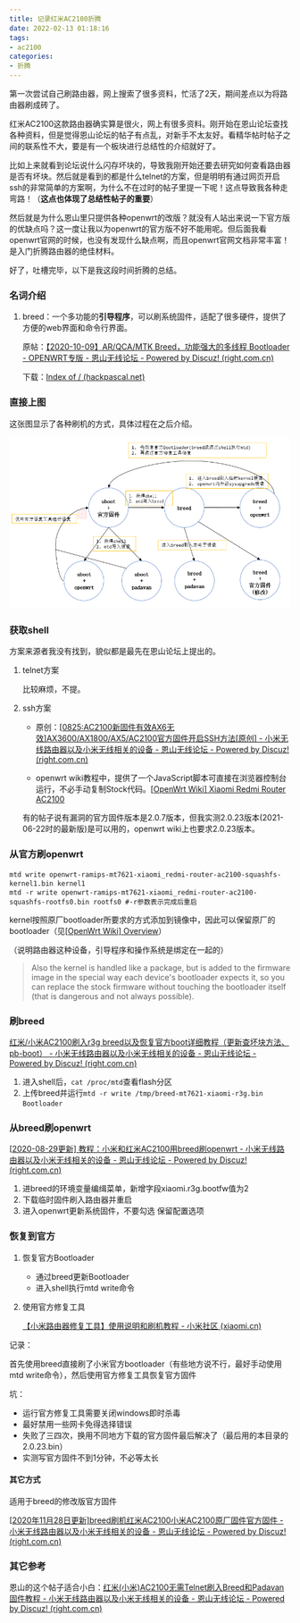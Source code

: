 ```yaml
---
title: 记录红米AC2100折腾
date: 2022-02-13 01:18:16
tags:
- ac2100
categories:
- 折腾
---
```



第一次尝试自己刷路由器，网上搜索了很多资料，忙活了2天，期间差点以为将路由器刷成砖了。

红米AC2100这款路由器确实算是很火，网上有很多资料。刚开始在恩山论坛查找各种资料，但是觉得恩山论坛的帖子有点乱，对新手不太友好。看精华帖时帖子之间的联系性不大，要是有一个板块进行总结性的介绍就好了。
<!-- more -->

比如上来就看到论坛说什么闪存坏块的，导致我刚开始还要去研究如何查看路由器是否有坏块。然后就是看到的都是什么telnet的方案，但是明明有通过网页开启ssh的非常简单的方案啊，为什么不在过时的帖子里提一下呢！这点导致我各种走弯路！（**这点也体现了总结性帖子的重要**）

然后就是为什么恩山里只提供各种openwrt的改版？就没有人站出来说一下官方版的优缺点吗？这一度让我以为openwrt的官方版不好不能用呢。但后面我看openwrt官网的时候，也没有发现什么缺点啊，而且openwrt官网文档非常丰富！是入门折腾路由器的绝佳材料。

好了，吐槽完毕，以下是我这段时间折腾的总结。

### 名词介绍

1. breed：一个多功能的**引导程序**，可以刷系统固件，适配了很多硬件，提供了方便的web界面和命令行界面。

   原帖：[【2020-10-09】AR/QCA/MTK Breed，功能强大的多线程 Bootloader - OPENWRT专版 - 恩山无线论坛 - Powered by Discuz! (right.com.cn)](https://www.right.com.cn/forum/thread-161906-1-1.html)

   下载：[Index of / (hackpascal.net)](https://breed.hackpascal.net/)

### 直接上图

这张图显示了各种刷机的方式，具体过程在之后介绍。

![image-20210622145337241](../../images/2022-02-13-记录红米AC2100折腾/image-20210622145337241.png)

### 获取shell

方案来源者我没有找到，貌似都是最先在恩山论坛上提出的。

1. telnet方案

   比较麻烦，不提。

2. ssh方案

   - 原创：[[0825:AC2100新固件有效AX6无效\]AX3600/AX1800/AX5/AC2100官方固件开启SSH方法[原创] - 小米无线路由器以及小米无线相关的设备 - 恩山无线论坛 - Powered by Discuz! (right.com.cn)](https://www.right.com.cn/forum/thread-4032490-1-1.html)

   - openwrt wiki教程中，提供了一个JavaScript脚本可直接在浏览器控制台运行，不必手动复制Stock代码。[[OpenWrt Wiki\] Xiaomi Redmi Router AC2100](https://openwrt.org/toh/xiaomi/xiaomi_redmi_router_ac2100)

   有的帖子说有漏洞的官方固件版本是2.0.7版本，但我实测2.0.23版本(2021-06-22时的最新版)是可以用的，openwrt wiki上也要求2.0.23版本。

### 从官方刷openwrt

```
mtd write openwrt-ramips-mt7621-xiaomi_redmi-router-ac2100-squashfs-kernel1.bin kernel1
mtd -r write openwrt-ramips-mt7621-xiaomi_redmi-router-ac2100-squashfs-rootfs0.bin rootfs0 #-r参数表示完成后重启
```

kernel按照原厂bootloader所要求的方式添加到镜像中，因此可以保留原厂的bootloader（见[[OpenWrt Wiki\] Overview](https://openwrt.org/docs/guide-developer/overview)）

（说明路由器这种设备，引导程序和操作系统是绑定在一起的）

> Also the kernel is handled like a package, but is added to the firmware image in the special way each device's bootloader expects it, so you can replace the stock firmware without touching the bootloader itself (that is dangerous and not always possible).

### 刷breed

[红米/小米AC2100刷入r3g breed以及恢复官方boot详细教程（更新查坏块方法、pb-boot） - 小米无线路由器以及小米无线相关的设备 - 恩山无线论坛 - Powered by Discuz! (right.com.cn)](https://www.right.com.cn/forum/thread-4023907-1-1.html)

1. 进入shell后，`cat /proc/mtd`查看flash分区
2. 上传breed并运行`mtd -r write /tmp/breed-mt7621-xiaomi-r3g.bin Bootloader`

### 从breed刷openwrt

[[2020-08-29更新\] 教程：小米和红米AC2100用breed刷openwrt - 小米无线路由器以及小米无线相关的设备 - 恩山无线论坛 - Powered by Discuz! (right.com.cn)](https://www.right.com.cn/forum/thread-4025861-1-1.html)

1. 进breed的环境变量编缉菜单，新增字段xiaomi.r3g.bootfw值为2
2. 下载临时固件刷入路由器并重启
3. 进入openwrt更新系统固件，不要勾选 保留配置选项

### 恢复到官方

1. 恢复官方Bootloader

   - 通过breed更新Bootloader
   - 进入shell执行mtd write命令

2. 使用官方修复工具

   [【小米路由器修复工具】使用说明和刷机教程 - 小米社区 (xiaomi.cn)](https://www.xiaomi.cn/post/5289432)

记录：

首先使用breed直接刷了小米官方bootloader（有些地方说不行，最好手动使用mtd write命令），然后使用官方修复工具恢复官方固件

坑：

- 运行官方修复工具需要关闭windows即时杀毒
- 最好禁用一些网卡免得选择错误
- 失败了三四次，换用不同地方下载的官方固件最后解决了（最后用的本目录的2.0.23.bin）
- 实测写官方固件不到1分钟，不必等太长

#### 其它方式

适用于breed的修改版官方固件

[[2020年11月28日更新\]breed刷机红米AC2100小米AC2100原厂固件官方固件 - 小米无线路由器以及小米无线相关的设备 - 恩山无线论坛 - Powered by Discuz! (right.com.cn)](https://www.right.com.cn/FORUM/thread-4028850-1-1.html)



### 其它参考

恩山的这个帖子适合小白：[红米(小米)AC2100无需Telnet刷入Breed和Padavan固件教程 - 小米无线路由器以及小米无线相关的设备 - 恩山无线论坛 - Powered by Discuz! (right.com.cn)](https://www.right.com.cn/forum/thread-4054150-1-1.html)